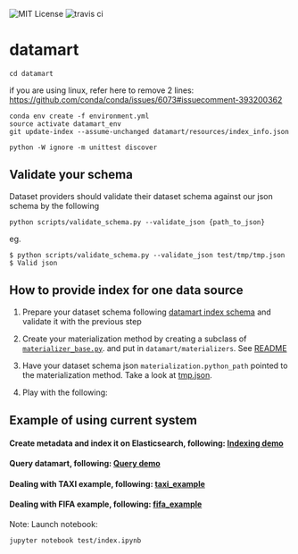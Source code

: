 ![MIT License](https://img.shields.io/badge/license-MIT-blue.svg) ![travis ci](https://travis-ci.org/usc-isi-i2/etk.svg?branch=master)

# datamart

```commandline
cd datamart
```

if you are using linux, refer here to remove 2 lines:
https://github.com/conda/conda/issues/6073#issuecomment-393200362

```
conda env create -f environment.yml
source activate datamart_env
git update-index --assume-unchanged datamart/resources/index_info.json

python -W ignore -m unittest discover
```

## Validate your schema
Dataset providers should validate their dataset schema against our json schema by the following
```commandline
python scripts/validate_schema.py --validate_json {path_to_json}
```
eg.
```commandline
$ python scripts/validate_schema.py --validate_json test/tmp/tmp.json
$ Valid json
```

## How to provide index for one data source

1. Prepare your dataset schema following [datamart index schema](https://paper.dropbox.com/doc/Datamart-Index-Schema--ARZ9ANxCYpvOOfTKxXGE9MI1Ag-0Uu03rDIUCttwS0x9GLCq)
 and validate it with the previous step

2. Create your materialization method by creating a subclass of [`materializer_base.py`](./datamart/materializers/materializer_base.py).
and put in `datamart/materializers`. See [README](./datamart/materializers/README.MD)

3. Have your dataset schema json `materialization.python_path` pointed to the materialization method. 
Take a look at [tmp.json](./test/tmp/tmp.json#L10).

4. Play with the following:

## Example of using current system

#### Create metadata and index it on Elasticsearch, following: [Indexing demo](./test/index.ipynb)
#### Query datamart, following: [Query demo](./test/query.ipynb)
#### Dealing with TAXI example, following: [taxi_example](test/taxi_example/taxi_example.ipynb)
#### Dealing with FIFA example, following: [fifa_example](test/fifa_example/fifa_example.ipynb)


Note: Launch notebook: 
```
jupyter notebook test/index.ipynb
```
